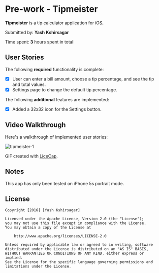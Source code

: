 # Pre-work - **Tipmeister**

**Tipmeister** is a tip calculator application for iOS.

Submitted by: **Yash Kshirsagar**

Time spent: **3** hours spent in total

## User Stories

The following **required** functionality is complete:

* [x] User can enter a bill amount, choose a tip percentage, and see the tip and total values.
* [x] Settings page to change the default tip percentage.

The following **additional** features are implemented:

* [x] Added a 32x32 icon for the Settings button.

## Video Walkthrough

Here's a walkthrough of implemented user stories:

![tipmeister-1](https://cloud.githubusercontent.com/assets/2559439/18379845/69b06d14-7629-11e6-91a9-cad92ff05fbb.gif)

GIF created with [LiceCap](http://www.cockos.com/licecap/).

## Notes

This app has only been tested on iPhone 5s portrait mode.

## License

    Copyright [2016] [Yash Kshirsagar]

    Licensed under the Apache License, Version 2.0 (the "License");
    you may not use this file except in compliance with the License.
    You may obtain a copy of the License at

        http://www.apache.org/licenses/LICENSE-2.0

    Unless required by applicable law or agreed to in writing, software
    distributed under the License is distributed on an "AS IS" BASIS,
    WITHOUT WARRANTIES OR CONDITIONS OF ANY KIND, either express or implied.
    See the License for the specific language governing permissions and
    limitations under the License.
